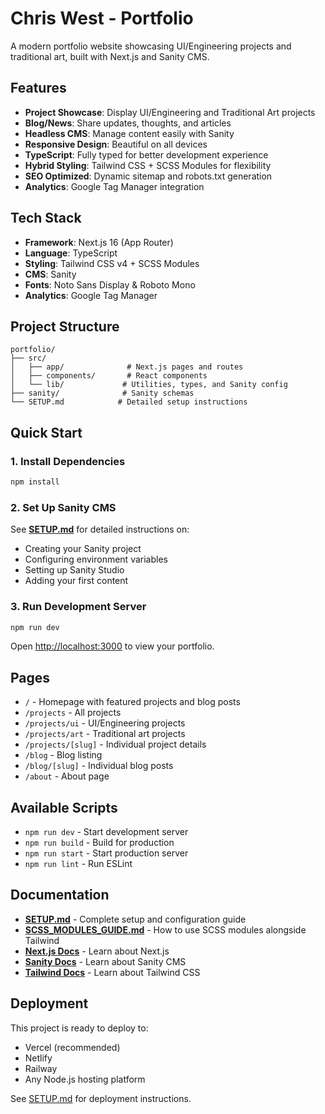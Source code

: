 # Chris West - Portfolio

A modern portfolio website showcasing UI/Engineering projects and traditional art, built with Next.js and Sanity CMS.

## Features

- **Project Showcase**: Display UI/Engineering and Traditional Art projects
- **Blog/News**: Share updates, thoughts, and articles
- **Headless CMS**: Manage content easily with Sanity
- **Responsive Design**: Beautiful on all devices
- **TypeScript**: Fully typed for better development experience
- **Hybrid Styling**: Tailwind CSS + SCSS Modules for flexibility
- **SEO Optimized**: Dynamic sitemap and robots.txt generation
- **Analytics**: Google Tag Manager integration

## Tech Stack

- **Framework**: Next.js 16 (App Router)
- **Language**: TypeScript
- **Styling**: Tailwind CSS v4 + SCSS Modules
- **CMS**: Sanity
- **Fonts**: Noto Sans Display & Roboto Mono
- **Analytics**: Google Tag Manager

## Project Structure

```
portfolio/
├── src/
│   ├── app/              # Next.js pages and routes
│   ├── components/       # React components
│   └── lib/             # Utilities, types, and Sanity config
├── sanity/              # Sanity schemas
└── SETUP.md            # Detailed setup instructions
```

## Quick Start

### 1. Install Dependencies

```bash
npm install
```

### 2. Set Up Sanity CMS

See **[SETUP.md](./SETUP.md)** for detailed instructions on:
- Creating your Sanity project
- Configuring environment variables
- Setting up Sanity Studio
- Adding your first content

### 3. Run Development Server

```bash
npm run dev
```

Open [http://localhost:3000](http://localhost:3000) to view your portfolio.

## Pages

- `/` - Homepage with featured projects and blog posts
- `/projects` - All projects
- `/projects/ui` - UI/Engineering projects
- `/projects/art` - Traditional art projects
- `/projects/[slug]` - Individual project details
- `/blog` - Blog listing
- `/blog/[slug]` - Individual blog posts
- `/about` - About page

## Available Scripts

- `npm run dev` - Start development server
- `npm run build` - Build for production
- `npm run start` - Start production server
- `npm run lint` - Run ESLint

## Documentation

- **[SETUP.md](./SETUP.md)** - Complete setup and configuration guide
- **[SCSS_MODULES_GUIDE.md](./SCSS_MODULES_GUIDE.md)** - How to use SCSS modules alongside Tailwind
- **[Next.js Docs](https://nextjs.org/docs)** - Learn about Next.js
- **[Sanity Docs](https://www.sanity.io/docs)** - Learn about Sanity CMS
- **[Tailwind Docs](https://tailwindcss.com/docs)** - Learn about Tailwind CSS

## Deployment

This project is ready to deploy to:
- Vercel (recommended)
- Netlify
- Railway
- Any Node.js hosting platform

See [SETUP.md](./SETUP.md#deployment) for deployment instructions.
